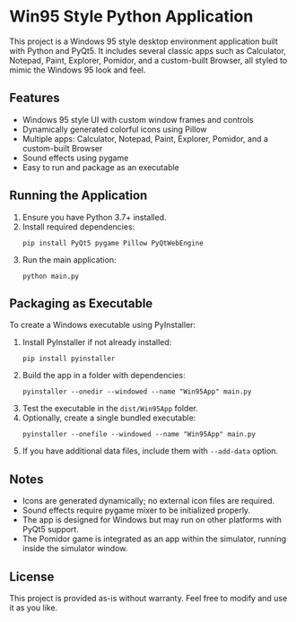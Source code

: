 # Win95 Style Python Application

This project is a Windows 95 style desktop environment application built with Python and PyQt5. It includes several classic apps such as Calculator, Notepad, Paint, Explorer, Pomidor, and a custom-built Browser, all styled to mimic the Windows 95 look and feel.

## Features

- Windows 95 style UI with custom window frames and controls
- Dynamically generated colorful icons using Pillow
- Multiple apps: Calculator, Notepad, Paint, Explorer, Pomidor, and a custom-built Browser
- Sound effects using pygame
- Easy to run and package as an executable

## Running the Application

1. Ensure you have Python 3.7+ installed.
2. Install required dependencies:
   ```
   pip install PyQt5 pygame Pillow PyQtWebEngine
   ```
3. Run the main application:
   ```
   python main.py
   ```

## Packaging as Executable

To create a Windows executable using PyInstaller:

1. Install PyInstaller if not already installed:
   ```
   pip install pyinstaller
   ```
2. Build the app in a folder with dependencies:
   ```
   pyinstaller --onedir --windowed --name "Win95App" main.py
   ```
3. Test the executable in the `dist/Win95App` folder.
4. Optionally, create a single bundled executable:
   ```
   pyinstaller --onefile --windowed --name "Win95App" main.py
   ```
5. If you have additional data files, include them with `--add-data` option.

## Notes

- Icons are generated dynamically; no external icon files are required.
- Sound effects require pygame mixer to be initialized properly.
- The app is designed for Windows but may run on other platforms with PyQt5 support.
- The Pomidor game is integrated as an app within the simulator, running inside the simulator window.

## License

This project is provided as-is without warranty. Feel free to modify and use it as you like.
